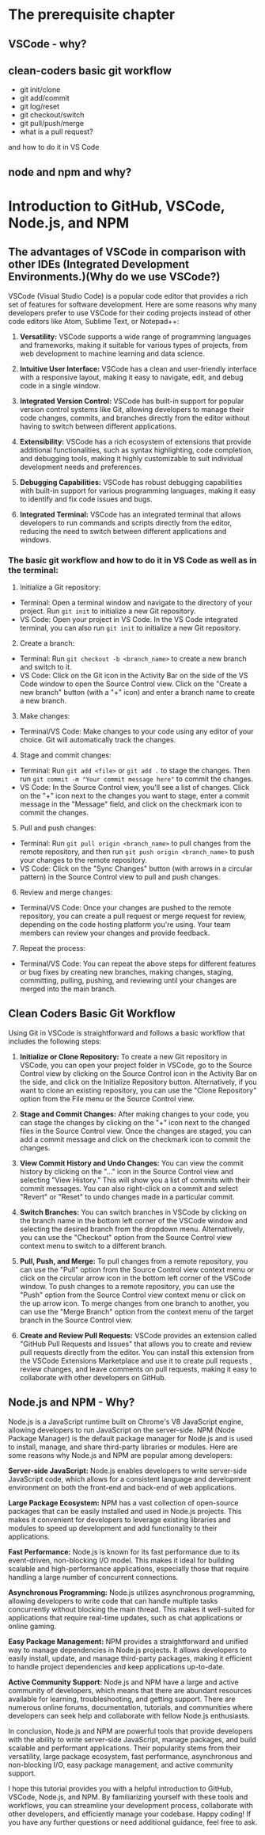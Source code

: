 # The prerequisite chapter


## VSCode - why?

## clean-coders basic git workflow

* git init/clone
* git add/commit
* git log/reset
* git checkout/switch
* git pull/push/merge
* what is a pull request?

and how to do it in VS Code

## node and npm and why?


# Introduction to GitHub, VSCode, Node.js, and NPM

## The advantages of VSCode in comparison with other IDEs (Integrated Development Environments.)(Why do we use VSCode?) 

VSCode (Visual Studio Code) is a popular code editor that provides a rich set of features for software development. Here are some reasons why many developers prefer to use VSCode for their coding projects instead of other code editors like Atom, Sublime Text, or Notepad++:

1. **Versatility:** VSCode supports a wide range of programming languages and frameworks, making it suitable for various types of projects, from web development to machine learning and data science.

2. **Intuitive User Interface:** VSCode has a clean and user-friendly interface with a responsive layout, making it easy to navigate, edit, and debug code in a single window.

3. **Integrated Version Control:** VSCode has built-in support for popular version control systems like Git, allowing developers to manage their code changes, commits, and branches directly from the editor without having to switch between different applications.

4. **Extensibility:** VSCode has a rich ecosystem of extensions that provide additional functionalities, such as syntax highlighting, code completion, and debugging tools, making it highly customizable to suit individual development needs and preferences.

5. **Debugging Capabilities:** VSCode has robust debugging capabilities with built-in support for various programming languages, making it easy to identify and fix code issues and bugs.

6. **Integrated Terminal:** VSCode has an integrated terminal that allows developers to run commands and scripts directly from the editor, reducing the need to switch between different applications and windows.

### The basic git workflow and how to do it in VS Code as well as in the terminal: 

1. Initialize a Git repository:
- Terminal: Open a terminal window and navigate to the directory of your project. Run `git init` to initialize a new Git repository.
- VS Code: Open your project in VS Code. In the VS Code integrated terminal, you can also run `git init` to initialize a new Git repository.

2. Create a branch:
- Terminal: Run `git checkout -b <branch_name>` to create a new branch and switch to it.
- VS Code: Click on the Git icon in the Activity Bar on the side of the VS Code window to open the Source Control view. Click on the "Create a new branch" button (with a "+" icon) and enter a branch name to create a new branch.

3. Make changes:
- Terminal/VS Code: Make changes to your code using any editor of your choice. Git will automatically track the changes.

4. Stage and commit changes:
- Terminal: Run `git add <file>` or `git add .` to stage the changes. Then run `git commit -m "Your commit message here"` to commit the changes.
- VS Code: In the Source Control view, you'll see a list of changes. Click on the "+" icon next to the changes you want to stage, enter a commit message in the "Message" field, and click on the checkmark icon to commit the changes.

5. Pull and push changes:
- Terminal: Run `git pull origin <branch_name>` to pull changes from the remote repository, and then run `git push origin <branch_name>` to push your changes to the remote repository.
- VS Code: Click on the "Sync Changes" button (with arrows in a circular pattern) in the Source Control view to pull and push changes.

6. Review and merge changes:
- Terminal/VS Code: Once your changes are pushed to the remote repository, you can create a pull request or merge request for review, depending on the code hosting platform you're using. Your team members can review your changes and provide feedback.

7. Repeat the process:
- Terminal/VS Code: You can repeat the above steps for different features or bug fixes by creating new branches, making changes, staging, committing, pulling, pushing, and reviewing until your changes are merged into the main branch.



## Clean Coders Basic Git Workflow

Using Git in VSCode is straightforward and follows a basic workflow that includes the following steps:

1. **Initialize or Clone Repository:** To create a new Git repository in VSCode, you can open your project folder in VSCode, go to the Source Control view by clicking on the Source Control icon in the Activity Bar on the side, and click on the Initialize Repository button. Alternatively, if you want to clone an existing repository, you can use the "Clone Repository" option from the File menu or the Source Control view.

2. **Stage and Commit Changes:** After making changes to your code, you can stage the changes by clicking on the "+" icon next to the changed files in the Source Control view. Once the changes are staged, you can add a commit message and click on the checkmark icon to commit the changes.

3. **View Commit History and Undo Changes:** You can view the commit history by clicking on the "..." icon in the Source Control view and selecting "View History." This will show you a list of commits with their commit messages. You can also right-click on a commit and select "Revert" or "Reset" to undo changes made in a particular commit.

4. **Switch Branches:** You can switch branches in VSCode by clicking on the branch name in the bottom left corner of the VSCode window and selecting the desired branch from the dropdown menu. Alternatively, you can use the "Checkout" option from the Source Control view context menu to switch to a different branch.

5. **Pull, Push, and Merge:** To pull changes from a remote repository, you can use the "Pull" option from the Source Control view context menu or click on the circular arrow icon in the bottom left corner of the VSCode window. To push changes to a remote repository, you can use the "Push" option from the Source Control view context menu or click on the up arrow icon. To merge changes from one branch to another, you can use the "Merge Branch" option from the context menu of the target branch in the Source Control view.

6. **Create and Review Pull Requests:** VSCode provides an extension called "GitHub Pull Requests and Issues" that allows you to create and review pull requests directly from the editor. You can install this extension from the VSCode Extensions Marketplace and use it to create pull requests , review changes, and leave comments on pull requests, making it easy to collaborate with other developers on GitHub.

## Node.js and NPM - Why?

Node.js is a JavaScript runtime built on Chrome's V8 JavaScript engine, allowing developers to run JavaScript on the server-side. NPM (Node Package Manager) is the default package manager for Node.js and is used to install, manage, and share third-party libraries or modules. Here are some reasons why Node.js and NPM are popular among developers:

**Server-side JavaScript:** Node.js enables developers to write server-side JavaScript code, which allows for a consistent language and development environment on both the front-end and back-end of web applications.

**Large Package Ecosystem:** NPM has a vast collection of open-source packages that can be easily installed and used in Node.js projects. This makes it convenient for developers to leverage existing libraries and modules to speed up development and add functionality to their applications.

**Fast Performance:** Node.js is known for its fast performance due to its event-driven, non-blocking I/O model. This makes it ideal for building scalable and high-performance applications, especially those that require handling a large number of concurrent connections.

**Asynchronous Programming:** Node.js utilizes asynchronous programming, allowing developers to write code that can handle multiple tasks concurrently without blocking the main thread. This makes it well-suited for applications that require real-time updates, such as chat applications or online gaming.

**Easy Package Management:** NPM provides a straightforward and unified way to manage dependencies in Node.js projects. It allows developers to easily install, update, and manage third-party packages, making it efficient to handle project dependencies and keep applications up-to-date.

**Active Community Support:** Node.js and NPM have a large and active community of developers, which means that there are abundant resources available for learning, troubleshooting, and getting support. There are numerous online forums, documentation, tutorials, and communities where developers can seek help and collaborate with fellow Node.js enthusiasts.

In conclusion, Node.js and NPM are powerful tools that provide developers with the ability to write server-side JavaScript, manage packages, and build scalable and performant applications. Their popularity stems from their versatility, large package ecosystem, fast performance, asynchronous and non-blocking I/O, easy package management, and active community support.

I hope this tutorial provides you with a helpful introduction to GitHub, VSCode, Node.js, and NPM. By familiarizing yourself with these tools and workflows, you can streamline your development process, collaborate with other developers, and efficiently manage your codebase. Happy coding! If you have any further questions or need additional guidance, feel free to ask.
